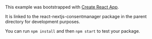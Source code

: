 This example was bootstrapped with [Create React App](https://github.com/facebook/create-react-app).

It is linked to the react-nextjs-consentmanager package in the parent directory for development purposes.

You can run `npm install` and then `npm start` to test your package.
